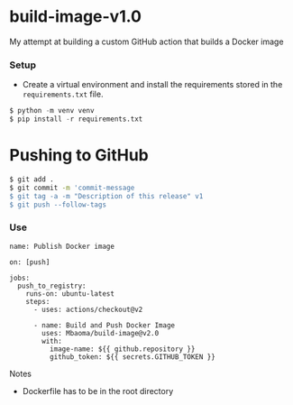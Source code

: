 # build-image-v1.0
My attempt at building a custom GitHub action that builds a Docker image

### Setup
- Create a virtual environment and install the requirements stored in the ```requirements.txt``` file.
```python
$ python -m venv venv
$ pip install -r requirements.txt
```

# Pushing to GitHub
```bash
$ git add .
$ git commit -m 'commit-message
$ git tag -a -m "Description of this release" v1
$ git push --follow-tags
```

### Use
```Docker
name: Publish Docker image
 
on: [push]

jobs:
  push_to_registry:
    runs-on: ubuntu-latest
    steps:
      - uses: actions/checkout@v2

      - name: Build and Push Docker Image
        uses: Mbaoma/build-image@v2.0
        with:
          image-name: ${{ github.repository }} 
          github_token: ${{ secrets.GITHUB_TOKEN }}

```

Notes
- Dockerfile has to be in the root directory
